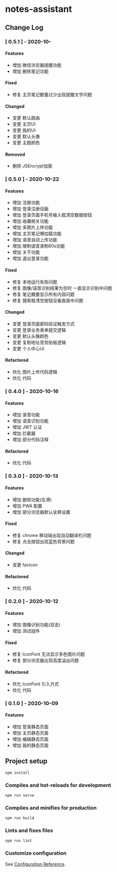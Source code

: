 # notes-assistant

## Change Log

### [ 0.5.1 ] - 2020-10-

#### Features

* 增加 微信浏览器提醒功能
* 增加 删除笔记功能

#### Fixed

* 修复 主页笔记数量过少出现提醒文字问题

#### Changed

* 变更 默认路由
* 变更 主页UI
* 变更 我的UI
* 变更 默认头像
* 变更 主题颜色

#### Removed

* 删除 JSEncrypt加密

### [ 0.5.0 ] - 2020-10-22

#### Features

* 增加 注册功能
* 增加 登录注册动画
* 增加 登录页面手机号输入框清空数据按钮
* 增加 收藏相关功能
* 增加 多图片上传功能
* 增加 主页笔记懒加载功能
* 增加 语音自动上传功能
* 增加 限制语音录制60s功能
* 增加 关于功能
* 增加 退出登录功能

#### Fixed

* 修复 本地运行失败问题
* 修复 图像/语音识别结果为空时 一直显示识别中问题
* 修复 笔记概要显示所有内容问题
* 修复 搜索框清空按钮没垂直居中问题

#### Changed

* 变更 登录页面密码验证触发方式
* 变更 登录业务表单提交逻辑
* 变更 默认头像颜色
* 变更 复制地址至剪贴板逻辑
* 变更 个人中心UI

#### Refactored

* 优化 图片上传代码逻辑
* 优化 代码

### [ 0.4.0 ] - 2020-10-16

#### Features

* 增加 录音功能
* 增加 语音识别功能
* 增加 JWT 认证
* 增加 拦截器
* 增加 部分代码注释

#### Refactored

* 优化 代码

### [ 0.3.0 ] - 2020-10-13

#### Features

* 增加 删除功能(左滑)
* 增加 PWA 配置
* 增加 部分浏览器默认全屏设置

#### Fixed

* 修复 chrome 移动端出现自动翻译栏问题
* 修复 点击按钮出现蓝色背景问题

#### Changed

* 变更 favicon

#### Refactored

* 优化 代码

### [ 0.2.0 ] - 2020-10-12

#### Features

* 增加 图像识别功能(双击)
* 增加 测试组件

#### Fixed

* 修复 IconFont 无法显示多色图片问题
* 修复 部分浏览器出现高度溢出问题

#### Refactored

* 优化 IconFont 引入方式
* 优化 代码

### [ 0.1.0 ] - 2020-10-09

#### Features

* 增加 登录静态页面
* 增加 主页静态页面
* 增加 编辑静态页面
* 增加 我的静态页面

## Project setup
```
npm install
```

### Compiles and hot-reloads for development
```
npm run serve
```

### Compiles and minifies for production
```
npm run build
```

### Lints and fixes files
```
npm run lint
```

### Customize configuration
See [Configuration Reference](https://cli.vuejs.org/config/).

